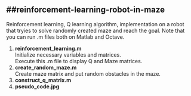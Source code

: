 ##reinforcement-learning-robot-in-maze
------------------------------------------------------------
Reinforcement learning, Q learning algorithm, implementation on a 
robot that tryies to solve randomly created maze and reach the goal.
Note that you can run .m files both on Matlab and Octave.

1. **reinforcement_learning.m**  
     Initialize necessary variables and matrices.   
     Execute this .m file to display Q and Maze matrices.
2. **create_random_maze.m**    
     Create maze matrix and put random obstacles in the maze.
3. **construct_q_matrix.m**       	
4. **pseudo_code.jpg**  
  
